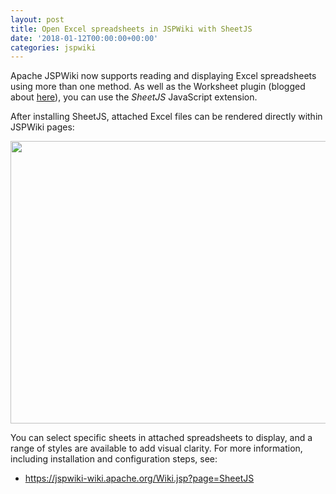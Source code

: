 ```yaml
---
layout: post
title: Open Excel spreadsheets in JSPWiki with SheetJS
date: '2018-01-12T00:00:00+00:00'
categories: jspwiki
---
```

<p>Apache JSPWiki now supports reading and displaying Excel spreadsheets using more than one method. As well as the Worksheet plugin (blogged about <a href="https://blogs.apache.org/jspwiki/entry/read-excel-spreadsheets-in-jspwiki" target="_blank" title="JSPWiki Worksheet plugin">here</a>), you can use the <em>SheetJS</em> JavaScript extension.</p> 
  <p>After installing SheetJS, attached Excel files can be rendered directly within JSPWiki pages:<br /></p> 
  <p><img src="https://blogs.apache.org/jspwiki/mediaresource/2ec56aea-58d0-49af-9a64-343cc28f39b7" width="905" height="452" /><br /> </p> 
  <p> </p> 
  <p>You can select specific sheets in attached spreadsheets to display, and a range of styles are available to add visual clarity. For more information, including installation and configuration steps, see:</p> 
  <ul> 
    <li><a href="https://jspwiki-wiki.apache.org/Wiki.jsp?page=SheetJS" target="_blank" title="JSPWiki SheetJS information page">https://jspwiki-wiki.apache.org/Wiki.jsp?page=SheetJS</a></li> 
  </ul> 
  <p><br /></p>
